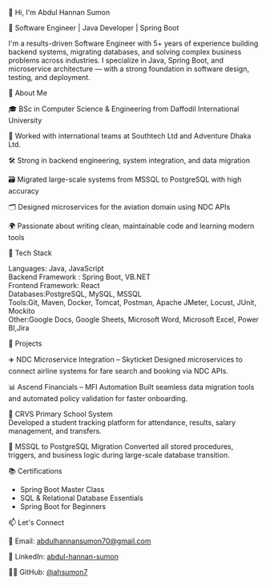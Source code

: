 👋 Hi, I'm Abdul Hannan Sumon

🚀 Software Engineer | Java Developer | Spring Boot 

I'm a results-driven Software Engineer with 5+ years of experience building backend systems, migrating databases, and solving complex business problems across industries. I specialize in Java, Spring Boot, and microservice architecture — with a strong foundation in software design, testing, and deployment.



🧠 About Me

🎓 BSc in Computer Science & Engineering from Daffodil International University

💼 Worked with international teams at Southtech Ltd and Adventure Dhaka Ltd.

🛠 Strong in backend engineering, system integration, and data migration

🗃 Migrated large-scale systems from MSSQL to PostgreSQL with high accuracy

🗂 Designed microservices for the aviation domain using NDC APIs

🌍 Passionate about writing clean, maintainable code and learning modern tools



 🧰 Tech Stack

Languages: Java, JavaScript  
Backend Framework : Spring Boot, VB.NET  
Frontend Framework: React  
Databases:PostgreSQL, MySQL, MSSQL  
Tools:Git, Maven, Docker, Tomcat, Postman, Apache JMeter, Locust, JUnit, Mockito  
Other:Google Docs, Google Sheets, Microsoft Word, Microsoft Excel, Power BI,Jira


📌 Projects

✈️ NDC Microservice Integration – Skyticket 
  Designed microservices to connect airline systems for fare search and booking via NDC APIs.

📊 Ascend Financials – MFI Automation
  Built seamless data migration tools and automated policy validation for faster onboarding.

🏫 CRVS Primary School System  
  Developed a student tracking platform for attendance, results, salary management, and transfers.

🔄 MSSQL to PostgreSQL Migration 
  Converted all stored procedures, triggers, and business logic during large-scale database transition.



📚 Certifications

- Spring Boot Master Class  
- SQL & Relational Database Essentials  
- Spring Boot for Beginners



📫 Let's Connect

📧 Email: [abdulhannansumon70@gmail.com](mailto:abdulhannansumon70@gmail.com)

💼 LinkedIn: [abdul-hannan-sumon](https://linkedin.com/in/abdul-hannan-sumon-80a46a152/)

🧑‍💻 GitHub: [@ahsumon7](https://github.com/ahsumon7)



